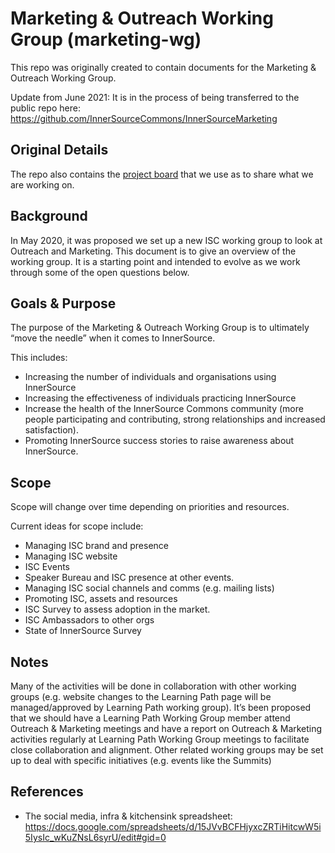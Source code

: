 # Marketing & Outreach Working Group (marketing-wg)

This repo was originally created to contain documents for the Marketing & Outreach Working Group. 

Update from June 2021: It is in the process of being transferred to the public repo here: https://github.com/InnerSourceCommons/InnerSourceMarketing

## Original Details

The repo also contains the [project board](https://github.com/InnerSourceCommons/marketing-wg/projects/1) that we use as to share what we are working on.

## Background

In May 2020, it was proposed we set up a new ISC working group to look at Outreach and Marketing. This document is to give an overview of the working group. It is a starting point and intended to evolve as we work through some of the open questions below. 

## Goals & Purpose

The purpose of the Marketing & Outreach Working Group is to ultimately “move the needle” when it comes to InnerSource.

This includes:
* Increasing the number of individuals and organisations using InnerSource
* Increasing the effectiveness of individuals practicing InnerSource
* Increase the health of the InnerSource Commons community (more people participating and contributing, strong relationships and increased satisfaction).
* Promoting InnerSource success stories to raise awareness about InnerSource.

## Scope

Scope will change over time depending on priorities and resources.

Current ideas for scope include:
* Managing ISC brand and presence 
* Managing ISC website
* ISC Events
* Speaker Bureau and ISC presence at other events.
* Managing ISC social channels and comms (e.g. mailing lists)
* Promoting ISC, assets and resources
* ISC Survey to assess adoption in the market.
* ISC Ambassadors to other orgs 
* State of InnerSource Survey 

## Notes

Many of the activities will be done in collaboration with other working groups (e.g. website changes to the Learning Path page will be managed/approved by Learning Path working group). It’s been proposed that we should have a Learning Path Working Group member attend Outreach & Marketing meetings and have a report on Outreach & Marketing activities regularly at Learning Path Working Group meetings to facilitate close collaboration and alignment. 
Other related working groups may be set up to deal with specific initiatives (e.g. events like the Summits)

## References

- The social media, infra & kitchensink spreadsheet: https://docs.google.com/spreadsheets/d/15JVvBCFHjyxcZRTiHitcwW5i5IysIc_wKuZNsL6syrU/edit#gid=0 
